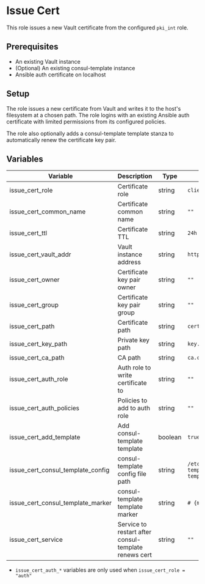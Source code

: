 # Issue Cert

This role issues a new Vault certificate from the configured `pki_int` role.

## Prerequisites
- An existing Vault instance
- (Optional) An existing consul-template instance
- Ansible auth certificate on localhost

## Setup
The role issues a new certificate from Vault and writes it to the host's
filesystem at a chosen path. The role logins with an existing Ansible
auth certificate with limited permissions from its configured policies.

The role also optionally adds a consul-template template stanza to automatically
renew the certificate key pair.

## Variables

| Variable | Description | Type | Default |
| -------- | ----------- | ---- | ------- |
| issue_cert_role | Certificate role | string | `client` |
|issue_cert_common_name | Certificate common name | string | `""` |
|issue_cert_ttl | Certificate TTL | string | `24h` |
|issue_cert_vault_addr | Vault instance address | string | `https://localhost:8200` |
|issue_cert_owner | Certificate key pair owner | string | `""` |
|issue_cert_group | Certificate key pair group | string | `""` |
|issue_cert_path | Certificate path | string | `cert.crt` |
|issue_cert_key_path | Private key path | string | `key.pem` |
|issue_cert_ca_path | CA path | string | `ca.crt` |
|issue_cert_auth_role | Auth role to write certificate to | string | `""` |
|issue_cert_auth_policies | Policies to add to auth role | string | `""` |
|issue_cert_add_template | Add consul-template template | boolean | `true` |
|issue_cert_consul_template_config | consul-template config file path | string | `/etc/consul-template/consul-template.hcl` |
|issue_cert_consul_template_marker | consul-template template marker | string | `# {mark} TLS` |
|issue_cert_service | Service to restart after consul-template renews cert | string | `""` |

- `issue_cert_auth_*` variables are only used when `issue_cert_role = "auth"`
